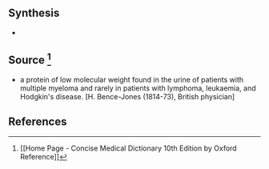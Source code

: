 ## Synthesis
- 
## Source [^1]
- a protein of low molecular weight found in the urine of patients with multiple myeloma and rarely in patients with lymphoma, leukaemia, and Hodgkin's disease. \[H. Bence-Jones (1814-73), British physician]
## References

[^1]: [[Home Page - Concise Medical Dictionary 10th Edition by Oxford Reference]]